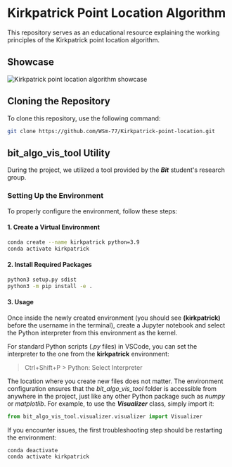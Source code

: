 # Kirkpatrick Point Location Algorithm

This repository serves as an educational resource explaining the working principles of the Kirkpatrick point location algorithm.

## Showcase

<img src="description_resources/kikrpatrick_point_location.gif" alt="Kirkpatrick point location algorithm showcase">

## Cloning the Repository

To clone this repository, use the following command:

```bash
git clone https://github.com/WSm-77/Kirkpatrick-point-location.git
```

## bit\_algo\_vis\_tool Utility

During the project, we utilized a tool provided by the ***Bit*** student's research group.

### Setting Up the Environment

To properly configure the environment, follow these steps:

#### 1. Create a Virtual Environment

```bash
conda create --name kirkpatrick python=3.9
conda activate kirkpatrick
```

#### 2. Install Required Packages

```bash
python3 setup.py sdist
python3 -m pip install -e .
```

#### 3. Usage

Once inside the newly created environment (you should see **(kirkpatrick)** before the username in the terminal), create a Jupyter notebook and select the Python interpreter from this environment as the kernel.

For standard Python scripts (*.py* files) in VSCode, you can set the interpreter to the one from the **kirkpatrick** environment:

> Ctrl+Shift+P > Python: Select Interpreter

The location where you create new files does not matter. The environment configuration ensures that the *bit\_algo\_vis\_tool* folder is accessible from anywhere in the project, just like any other Python package such as *numpy* or *matplotlib*. For example, to use the ***Visualizer*** class, simply import it:

```python
from bit_algo_vis_tool.visualizer.visualizer import Visualizer
```

If you encounter issues, the first troubleshooting step should be restarting the environment:

```bash
conda deactivate
conda activate kirkpatrick
```
